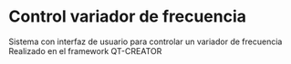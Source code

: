 # Control variador de frecuencia
Sistema con interfaz de usuario para controlar un variador de frecuencia
Realizado en el framework QT-CREATOR

